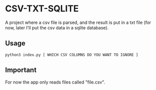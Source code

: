 # CSV-TXT-SQLITE
A project where a csv file is parsed, and the result is put in a txt file (for now, later I'll put the csv data in a sqlite database).

## Usage
```
python3 index.py [ WHICH CSV COLUMNS DO YOU WANT TO IGNORE ]
```
## Important
For now the app only reads files called "file.csv".
